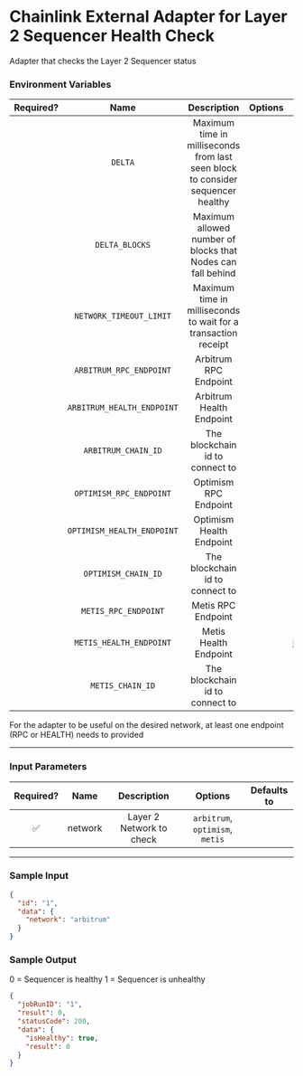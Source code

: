 # Chainlink External Adapter for Layer 2 Sequencer Health Check

Adapter that checks the Layer 2 Sequencer status

### Environment Variables

| Required? |            Name            |                                   Description                                   | Options |                 Defaults to                  |
| :-------: | :------------------------: | :-----------------------------------------------------------------------------: | :-----: | :------------------------------------------: |
|           |          `DELTA`           | Maximum time in milliseconds from last seen block to consider sequencer healthy |         |                120000 (2 min)                |
|           |       `DELTA_BLOCKS`       |           Maximum allowed number of blocks that Nodes can fall behind           |         |                      6                       |
|           |  `NETWORK_TIMEOUT_LIMIT`   |         Maximum time in milliseconds to wait for a transaction receipt          |         |                5000 (5 secs)                 |
|           |  `ARBITRUM_RPC_ENDPOINT`   |                              Arbitrum RPC Endpoint                              |         |         https://arb1.arbitrum.io/rpc         |
|           | `ARBITRUM_HEALTH_ENDPOINT` |                            Arbitrum Health Endpoint                             |         |                                              |
|           |    `ARBITRUM_CHAIN_ID`     |                         The blockchain id to connect to                         |         |                    42161                     |
|           |  `OPTIMISM_RPC_ENDPOINT`   |                              Optimism RPC Endpoint                              |         |         https://mainnet.optimism.io          |
|           | `OPTIMISM_HEALTH_ENDPOINT` |                            Optimism Health Endpoint                             |         | https://mainnet-sequencer.optimism.io/health |
|           |    `OPTIMISM_CHAIN_ID`     |                         The blockchain id to connect to                         |         |                      10                      |
|           |    `METIS_RPC_ENDPOINT`    |                               Metis RPC Endpoint                                |         |    https://andromeda.metis.io/?owner=1088    |
|           |  `METIS_HEALTH_ENDPOINT`   |                              Metis Health Endpoint                              |         |  https://tokenapi.metis.io/andromeda/health  |
|           |      `METIS_CHAIN_ID`      |                         The blockchain id to connect to                         |         |                     1088                     |

For the adapter to be useful on the desired network, at least one endpoint (RPC or HEALTH) needs to provided

---

### Input Parameters

| Required? |  Name   |       Description        |             Options             | Defaults to |
| :-------: | :-----: | :----------------------: | :-----------------------------: | :---------: |
|    ✅     | network | Layer 2 Network to check | `arbitrum`, `optimism`, `metis` |             |

---

### Sample Input

```json
{
  "id": "1",
  "data": {
    "network": "arbitrum"
  }
}
```

### Sample Output

0 = Sequencer is healthy
1 = Sequencer is unhealthy

```json
{
  "jobRunID": "1",
  "result": 0,
  "statusCode": 200,
  "data": {
    "isHealthy": true,
    "result": 0
  }
}
```
